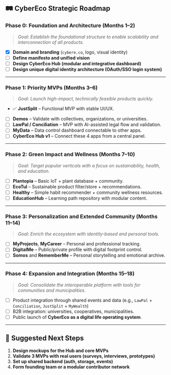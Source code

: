 ## 🛤️ **CyberEco Strategic Roadmap**

### **Phase 0: Foundation and Architecture (Months 1–2)**

> *Goal: Establish the foundational structure to enable scalability and interconnection of all products.*

* [x] **Domain and branding** (`cybere.co`, logo, visual identity)
* [ ] **Define manifesto and unified vision**
* [ ] **Design CyberEco Hub (modular and integrative dashboard)**
* [ ] **Design unique digital identity architecture (OAuth/SSO login system)**

---

### **Phase 1: Priority MVPs (Months 3–6)**

> *Goal: Launch high-impact, technically feasible products quickly.*

* ✅ **JustSplit** – Functional MVP with stable UI/UX.
* [ ] **Demos** – Validate with collectives, organizations, or universities.
* [ ] **LawPal / Conciliation** – MVP with AI-assisted legal flow and validation.
* [ ] **MyData** – Data control dashboard connectable to other apps.
* [ ] **CyberEco Hub v1** – Connect these 4 apps from a central panel.

---

### **Phase 2: Green Impact and Wellness (Months 7–10)**

> *Goal: Target popular verticals with a focus on sustainability, health, and education.*

* [ ] **Plantopia** – Basic IoT + plant database + community.
* [ ] **EcoTul** – Sustainable product filter/store + recommendations.
* [ ] **Healthy** – Simple habit recommender + community wellness resources.
* [ ] **EducationHub** – Learning path repository with modular content.

---

### **Phase 3: Personalization and Extended Community (Months 11–14)**

> *Goal: Enrich the ecosystem with identity-based and personal tools.*

* [ ] **MyProjects**, **MyCareer** – Personal and professional tracking.
* [ ] **DigitalMe** – Public/private profile with digital footprint control.
* [ ] **Somos** and **RememberMe** – Personal storytelling and emotional archive.

---

### **Phase 4: Expansion and Integration (Months 15–18)**

> *Goal: Consolidate the interoperable platform with tools for communities and municipalities.*

* [ ] Product integration through shared events and data (e.g., `LawPal` + `Conciliation`, `JustSplit` + `MyWealth`)
* [ ] B2B integration: universities, cooperatives, municipalities.
* [ ] Public launch of **CyberEco as a digital life operating system**.

---

## 🧭 Suggested Next Steps

1. **Design mockups for the Hub and core MVPs**
2. **Validate 3 MVPs with real users (surveys, interviews, prototypes)**
3. **Set up shared backend (auth, storage, events)**
4. **Form founding team or a modular contributor network**
